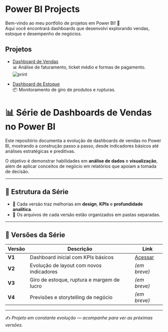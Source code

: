 # Power BI Projects

Bem-vindo ao meu portfólio de projetos em Power BI! 🚀  
Aqui você encontrará dashboards que desenvolvi explorando vendas, estoque e desempenho de negócios.

## Projetos
- [Dashboard de Vendas](link_para_pasta)  
  📊 Análise de faturamento, ticket médio e formas de pagamento.  
  ![print](link_para_imagem)  

- [Dashboard de Estoque](link_para_pasta)  
  📦 Monitoramento de giro de produtos e rupturas.





# 📊 Série de Dashboards de Vendas no Power BI

Este repositório documenta a evolução de dashboards de vendas no Power BI, mostrando a construção passo a passo, desde indicadores básicos até análises estratégicas e preditivas.  

O objetivo é demonstrar habilidades em **análise de dados** e **visualização**, além de aplicar conceitos de negócio em relatórios que apoiam a tomada de decisão.  

---

## 🚀 Estrutura da Série
- 🔹 Cada versão traz melhorias em **design**, **KPIs** e **profundidade analítica**.  
- 🔹 Os arquivos de cada versão estão organizados em pastas separadas.  

---

## 📂 Versões da Série

| Versão   | Descrição | Link |
|----------|-----------|------|
| **V1** | Dashboard inicial com KPIs básicos | [Acessar](https://github.com/Manuela-Carvalho/Power-BI/tree/main/v1) |
| **V2**   | Evolução de layout com novos indicadores | *(em breve)* |
| **V3**   | Giro de estoque, ruptura e margem de lucro | *(em breve)* |
| **V4**   | Previsões e storytelling de negócio | *(em breve)* |



---


✍️ *Projeto em constante evolução — acompanhe para ver as próximas versões.*
